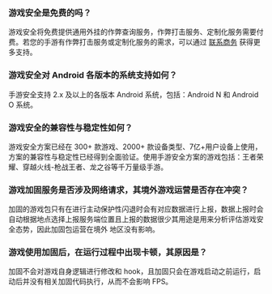 ### 游戏安全是免费的吗？
游戏安全将免费提供通用外挂的作弊查询服务，作弊打击服务、定制化服务需要付费。若您的手游有作弊打击服务或定制化服务的需求，可以通过 [联系商务](https://wpa1.qq.com/woU7pgVc?_type=wpa&qidian=true) 获得更多支持。
### 游戏安全对 Android 各版本的系统支持如何？
手游安全支持 2.x 及以上的各版本 Android 系统，包括：Android N 和 Android O 系统。
### 游戏安全的兼容性与稳定性如何？
游戏安全方案已经在 300+ 款游戏、2000+ 款设备类型、7亿+用户设备上使用，方案的兼容性与稳定性已经得到全面验证。使用手游安全方案的游戏包括：王者荣耀、穿越火线-枪战王者、龙之谷等千万量级手游。
### 游戏加固服务是否涉及网络请求，其境外游戏运营是否存在冲突？
加固的游戏包只有在进行主动保护性闪退时会有对应数据进行上报，数据上报时会自动根据地点选择上报服务端位置且上报的数据很少其用途是用来分析评估游戏安全态势，因此加固包运营在境外 地区没有影响。
### 游戏使用加固后，在运行过程中出现卡顿，其原因是？
加固不会对游戏自身逻辑进行修改和 hook，且加固只会在游戏启动之前运行，启动后并没有相关加固代码执行，从而不会影响 FPS。



